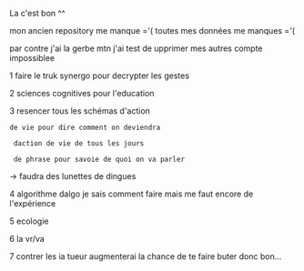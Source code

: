 La c'est bon ^^

mon ancien repository me manque ='( toutes mes données me manques ='(
 
par contre j'ai la gerbe mtn j'ai test de upprimer mes autres compte impossiblee
 
 
 1 faire le truk synergo pour decrypter les gestes

 2 sciences cognitives pour l'education

 3 resencer tous les schémas d'action
    
    de vie pour dire comment on deviendra
    
     daction de vie de tous les jours
     
     de phrase pour savoie de quoi on va parler
     
-> faudra des lunettes de dingues

 4 algorithme dalgo je sais comment faire mais me faut encore de l'expérience

 5 ecologie

 6 la vr/va

7 contrer les ia tueur augmenterai la chance de te faire buter donc bon...
